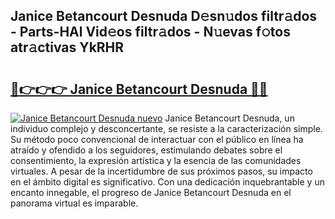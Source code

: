 ## Janice Betancourt Desnuda D𝚎sn𝚞dos filtr𝚊dos - Parts-HAl Vid𝚎os filtr𝚊dos - N𝚞evas f𝚘tos atr𝚊ctivas YkRHR

# <h2><a href="http://mb72alk.tromn.icu/?c=Janice+Betancourt+Desnuda">🔗👉👉👉 Janice Betancourt Desnuda 🔗🔗</a></h2>

[![Janice Betancourt Desnuda nuevo](https://i.imgur.com/pEAQMta.gif)](http://mb72alk.tromn.icu/?c=Janice+Betancourt+Desnuda)
Janice Betancourt Desnuda, un individuo complejo y desconcertante, se resiste a la caracterización simple. Su método poco convencional de interactuar con el público en línea ha atraído y ofendido a los seguidores, estimulando debates sobre el consentimiento, la expresión artística y la esencia de las comunidades virtuales. A pesar de la incertidumbre de sus próximos pasos, su impacto en el ámbito digital es significativo. Con una dedicación inquebrantable y un encanto innegable, el progreso de Janice Betancourt Desnuda en el panorama virtual es imparable.
